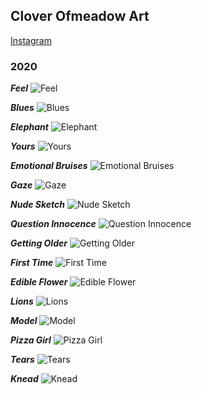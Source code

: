 ## Clover Ofmeadow Art 

[Instagram](https://www.instagram.com/clover_ofmeadow/)

### 2020

_**Feel**_ 
![Feel](res/img/feel.jpg)

_**Blues**_ 
![Blues](res/img/blues.jpg)

_**Elephant**_ 
![Elephant](res/img/elephant.PNG)

_**Yours**_ 
![Yours](res/img/yours.jpg)

_**Emotional Bruises**_ 
![Emotional Bruises](res/img/emotional_bruises.jpg)

_**Gaze**_ 
![Gaze](res/img/gaze.jpg)

_**Nude Sketch**_ 
![Nude Sketch](res/img/nude_sketch.jpg)

_**Question Innocence**_ 
![Question Innocence](res/img/question_innocence.jpg)

_**Getting Older**_ 
![Getting Older](res/img/getting_older.jpg)

_**First Time**_ 
![First Time](res/img/first_time.jpg)

_**Edible Flower**_ 
![Edible Flower](res/img/edible_flower.jpg)

_**Lions**_ 
![Lions](res/img/lions.jpg)

_**Model**_ 
![Model](res/img/model.jpg)

_**Pizza Girl**_ 
![Pizza Girl](res/img/pizza_girl.jpg)

_**Tears**_ 
![Tears](res/img/tears.jpg)

_**Knead**_ 
![Knead](res/img/knead.jpg)
